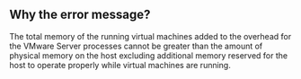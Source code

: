 ## Why the error message?

The total memory of the running virtual machines added to the overhead for the VMware Server processes cannot be greater than the amount of physical memory on the host excluding additional memory reserved for the host to operate properly while virtual machines are running.
